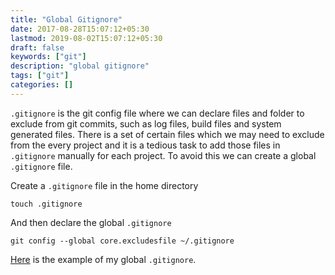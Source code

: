 ```yaml
---
title: "Global Gitignore"
date: 2017-08-28T15:07:12+05:30
lastmod: 2019-08-02T15:07:12+05:30
draft: false
keywords: ["git"]
description: "global gitignore"
tags: ["git"]
categories: []
---
```


`.gitignore` is the git config file where we can declare files and folder to exclude from git commits, such as log files, build files and system generated files. There is a set of certain files which we may need to exclude from the every project and it is a tedious task to add those files in `.gitignore` manually for each project. To avoid this we can create a global `.gitignore` file.

Create a `.gitignore` file in the home directory

```
touch .gitignore
```

And then declare the global `.gitignore`

```
git config --global core.excludesfile ~/.gitignore
```

[Here](https://github.com/dev-miche/dotfiles/blob/master/.gitignore) is the example of my global `.gitignore`.
